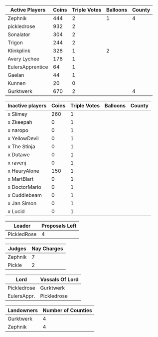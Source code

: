 | Active Players  | Coins | Triple Votes | Balloons | County |
|-----------------|-------|--------------|----------|--------|
| Zephnik         |  444  |2             |1         |  4     |
| pickledrose     |  932  |2             |          |        |
| Sonalator       | 304   |2             |          |        |
| Trigon          |244    |2             |          |        |
| Klinkplink      |328    | 1            |2         |        |
| Avery Lychee    |   178 |   1          |          |        |
| EulersApprentice|64     |    1         |          |        |
| Gaelan          |   44  |     1        |          |        |
| Kunnen          |   20  |     0        |          |        |
|  Gurktwerk      | 670   |2             |          |4       |

| Inactive players| Coins | Triple Votes | Balloons | County |
|-----------------|-------|--------------|----------|--------|
|x Slimey         | 260   |1             |          |        |
|x Zkeepah        |   0   |  1           |          |        |
|x naropo         |  0    | 1            |          |        |
|x YellowDevil    | 0     |  1           |          |        |
|x The Stinja     | 0     |   1          |          |        |
|x Dutawe         |  0    |    1         |          |        |
|x ravenj         |   0   |     1        |          |        |
|x HeuryAlone     | 150   | 1            |          |        |
|x MartBlart      |  0    |1             |          |        |
|x DoctorMario    |    0  | 1            |          |        |
|x Cuddlebeam     | 0     |  1           |          |        |
|x Jan Simon      | 0     |   1          |          |        |
|x Lucid          | 0     |    1         |          |        |

|Leader      |Proposals Left|
|------------|--------------|
|PickledRose |4             |

|Judges     |Nay Charges|
|-----------|-----------|
|Zephnik    |7          |
|Pickle     |2          |

|Lord       | Vassals Of Lord|
|-----------|----------------|
|Pickledrose|Gurktwerk       |
|EulersAppr.|Pickledrose     |

|Landowners | Number of Counties |
|-----------|--------------------|
|Gurktwerk  |4                   |
|Zephnik    |4                   |
